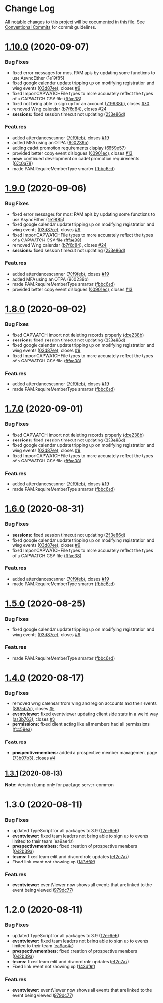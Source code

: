 # Change Log

All notable changes to this project will be documented in this file.
See [Conventional Commits](https://conventionalcommits.org) for commit guidelines.

# [1.10.0](http://github.com//cap-md089/capunit-com-v6/compare/server-common@1.4.0...server-common@1.10.0) (2020-09-07)


### Bug Fixes

* fixed error messages for most PAM apis by updating some functions to use AsyncEither ([1e19f85](http://github.com//cap-md089/capunit-com-v6/commit/1e19f852ff73ad2cd0a45feed1df15a228b3a1bb))
* fixed google calendar update tripping up on modifying registration and wing events ([03d87ee](http://github.com//cap-md089/capunit-com-v6/commit/03d87ee8113bf748869e66ce2ddf76a324695913)), closes [#9](http://github.com//cap-md089/capunit-com-v6/issues/9)
* fixed ImportCAPWATCHFile types to more accurately reflect the types of a CAPWATCH CSV file ([fffae38](http://github.com//cap-md089/capunit-com-v6/commit/fffae38d6ba729c7592b1567242e4ea97cfe185e))
* fixed not being able to sign up for an account ([7f9938b](http://github.com//cap-md089/capunit-com-v6/commit/7f9938be4aa41802f1c9ae9dddf613a1e727c1e6)), closes [#30](http://github.com//cap-md089/capunit-com-v6/issues/30)
* removed Wing calendar ([b7f6d84](http://github.com//cap-md089/capunit-com-v6/commit/b7f6d84f1a9f203297111d9d2386ee5569434894)), closes [#24](http://github.com//cap-md089/capunit-com-v6/issues/24)
* **sessions:** fixed session timeout not updating ([253e86d](http://github.com//cap-md089/capunit-com-v6/commit/253e86d07422be45b9fb03a286ed067cece28eac))


### Features

* added attendancescanner ([70f9feb](http://github.com//cap-md089/capunit-com-v6/commit/70f9feba454f823fb9d33a43e404eafa18fe64ab)), closes [#19](http://github.com//cap-md089/capunit-com-v6/issues/19)
* added MFA using an OTPA ([900239b](http://github.com//cap-md089/capunit-com-v6/commit/900239b673598e22194bd0cb0edbdfef6a3d4cfa))
* adding cadet promotion requirements display ([6659e57](http://github.com//cap-md089/capunit-com-v6/commit/6659e571bcf938370ffb0954c053d24f907d24f4))
* provided better copy event dialogues ([00901ec](http://github.com//cap-md089/capunit-com-v6/commit/00901ec4028c18a5d3cabc990439d493f322b14e)), closes [#13](http://github.com//cap-md089/capunit-com-v6/issues/13)
* **new:** continued development on cadet promotion requirements ([67c0a78](http://github.com//cap-md089/capunit-com-v6/commit/67c0a7891e6fca07454c48a0a182054dd45e87e8))
* made PAM.RequireMemberType smarter ([fbbc6ed](http://github.com//cap-md089/capunit-com-v6/commit/fbbc6eda975457e8fcee52c33d227c31e6ce5c7b))





# [1.9.0](http://github.com//cap-md089/capunit-com-v6/compare/server-common@1.4.0...server-common@1.9.0) (2020-09-06)


### Bug Fixes

* fixed error messages for most PAM apis by updating some functions to use AsyncEither ([1e19f85](http://github.com//cap-md089/capunit-com-v6/commit/1e19f852ff73ad2cd0a45feed1df15a228b3a1bb))
* fixed google calendar update tripping up on modifying registration and wing events ([03d87ee](http://github.com//cap-md089/capunit-com-v6/commit/03d87ee8113bf748869e66ce2ddf76a324695913)), closes [#9](http://github.com//cap-md089/capunit-com-v6/issues/9)
* fixed ImportCAPWATCHFile types to more accurately reflect the types of a CAPWATCH CSV file ([fffae38](http://github.com//cap-md089/capunit-com-v6/commit/fffae38d6ba729c7592b1567242e4ea97cfe185e))
* removed Wing calendar ([b7f6d84](http://github.com//cap-md089/capunit-com-v6/commit/b7f6d84f1a9f203297111d9d2386ee5569434894)), closes [#24](http://github.com//cap-md089/capunit-com-v6/issues/24)
* **sessions:** fixed session timeout not updating ([253e86d](http://github.com//cap-md089/capunit-com-v6/commit/253e86d07422be45b9fb03a286ed067cece28eac))


### Features

* added attendancescanner ([70f9feb](http://github.com//cap-md089/capunit-com-v6/commit/70f9feba454f823fb9d33a43e404eafa18fe64ab)), closes [#19](http://github.com//cap-md089/capunit-com-v6/issues/19)
* added MFA using an OTPA ([900239b](http://github.com//cap-md089/capunit-com-v6/commit/900239b673598e22194bd0cb0edbdfef6a3d4cfa))
* made PAM.RequireMemberType smarter ([fbbc6ed](http://github.com//cap-md089/capunit-com-v6/commit/fbbc6eda975457e8fcee52c33d227c31e6ce5c7b))
* provided better copy event dialogues ([00901ec](http://github.com//cap-md089/capunit-com-v6/commit/00901ec4028c18a5d3cabc990439d493f322b14e)), closes [#13](http://github.com//cap-md089/capunit-com-v6/issues/13)





# [1.8.0](http://github.com//cap-md089/capunit-com-v6/compare/server-common@1.4.0...server-common@1.8.0) (2020-09-02)


### Bug Fixes

* fixed CAPWATCH import not deleting records properly ([dce238b](http://github.com//cap-md089/capunit-com-v6/commit/dce238b0f92959a372e15551fbf66dc1e5c30374))
* **sessions:** fixed session timeout not updating ([253e86d](http://github.com//cap-md089/capunit-com-v6/commit/253e86d07422be45b9fb03a286ed067cece28eac))
* fixed google calendar update tripping up on modifying registration and wing events ([03d87ee](http://github.com//cap-md089/capunit-com-v6/commit/03d87ee8113bf748869e66ce2ddf76a324695913)), closes [#9](http://github.com//cap-md089/capunit-com-v6/issues/9)
* fixed ImportCAPWATCHFile types to more accurately reflect the types of a CAPWATCH CSV file ([fffae38](http://github.com//cap-md089/capunit-com-v6/commit/fffae38d6ba729c7592b1567242e4ea97cfe185e))


### Features

* added attendancescanner ([70f9feb](http://github.com//cap-md089/capunit-com-v6/commit/70f9feba454f823fb9d33a43e404eafa18fe64ab)), closes [#19](http://github.com//cap-md089/capunit-com-v6/issues/19)
* made PAM.RequireMemberType smarter ([fbbc6ed](http://github.com//cap-md089/capunit-com-v6/commit/fbbc6eda975457e8fcee52c33d227c31e6ce5c7b))





# [1.7.0](http://github.com//cap-md089/capunit-com-v6/compare/server-common@1.4.0...server-common@1.7.0) (2020-09-01)


### Bug Fixes

* fixed CAPWATCH import not deleting records properly ([dce238b](http://github.com//cap-md089/capunit-com-v6/commit/dce238b0f92959a372e15551fbf66dc1e5c30374))
* **sessions:** fixed session timeout not updating ([253e86d](http://github.com//cap-md089/capunit-com-v6/commit/253e86d07422be45b9fb03a286ed067cece28eac))
* fixed google calendar update tripping up on modifying registration and wing events ([03d87ee](http://github.com//cap-md089/capunit-com-v6/commit/03d87ee8113bf748869e66ce2ddf76a324695913)), closes [#9](http://github.com//cap-md089/capunit-com-v6/issues/9)
* fixed ImportCAPWATCHFile types to more accurately reflect the types of a CAPWATCH CSV file ([fffae38](http://github.com//cap-md089/capunit-com-v6/commit/fffae38d6ba729c7592b1567242e4ea97cfe185e))


### Features

* added attendancescanner ([70f9feb](http://github.com//cap-md089/capunit-com-v6/commit/70f9feba454f823fb9d33a43e404eafa18fe64ab)), closes [#19](http://github.com//cap-md089/capunit-com-v6/issues/19)
* made PAM.RequireMemberType smarter ([fbbc6ed](http://github.com//cap-md089/capunit-com-v6/commit/fbbc6eda975457e8fcee52c33d227c31e6ce5c7b))





# [1.6.0](http://github.com//cap-md089/capunit-com-v6/compare/server-common@1.4.0...server-common@1.6.0) (2020-08-31)


### Bug Fixes

* **sessions:** fixed session timeout not updating ([253e86d](http://github.com//cap-md089/capunit-com-v6/commit/253e86d07422be45b9fb03a286ed067cece28eac))
* fixed google calendar update tripping up on modifying registration and wing events ([03d87ee](http://github.com//cap-md089/capunit-com-v6/commit/03d87ee8113bf748869e66ce2ddf76a324695913)), closes [#9](http://github.com//cap-md089/capunit-com-v6/issues/9)
* fixed ImportCAPWATCHFile types to more accurately reflect the types of a CAPWATCH CSV file ([fffae38](http://github.com//cap-md089/capunit-com-v6/commit/fffae38d6ba729c7592b1567242e4ea97cfe185e))


### Features

* added attendancescanner ([70f9feb](http://github.com//cap-md089/capunit-com-v6/commit/70f9feba454f823fb9d33a43e404eafa18fe64ab)), closes [#19](http://github.com//cap-md089/capunit-com-v6/issues/19)
* made PAM.RequireMemberType smarter ([fbbc6ed](http://github.com//cap-md089/capunit-com-v6/commit/fbbc6eda975457e8fcee52c33d227c31e6ce5c7b))





# [1.5.0](http://github.com//cap-md089/capunit-com-v6/compare/server-common@1.4.0...server-common@1.5.0) (2020-08-25)


### Bug Fixes

* fixed google calendar update tripping up on modifying registration and wing events ([03d87ee](http://github.com//cap-md089/capunit-com-v6/commit/03d87ee8113bf748869e66ce2ddf76a324695913)), closes [#9](http://github.com//cap-md089/capunit-com-v6/issues/9)


### Features

* made PAM.RequireMemberType smarter ([fbbc6ed](http://github.com//cap-md089/capunit-com-v6/commit/fbbc6eda975457e8fcee52c33d227c31e6ce5c7b))





# [1.4.0](http://github.com//cap-md089/capunit-com-v6/compare/server-common@1.3.0...server-common@1.4.0) (2020-08-17)


### Bug Fixes

* removed wing calendar from wing and region accounts and their events ([8975b7c](http://github.com//cap-md089/capunit-com-v6/commit/8975b7c69efa955f87433244cef7f6460bdc6ae1)), closes [#6](http://github.com//cap-md089/capunit-com-v6/issues/6)
* **eventviewer:** fixed eventviewer updating client side state in a weird way ([aa3b763](http://github.com//cap-md089/capunit-com-v6/commit/aa3b7632b49eb0b65d5bf2481a61c688bd8cbb6b)), closes [#3](http://github.com//cap-md089/capunit-com-v6/issues/3)
* **permissions:** fixed client acting like all members had all permissions ([fcc59ea](http://github.com//cap-md089/capunit-com-v6/commit/fcc59ea127eb7cec3e0973b7f7797f6e6080483f))


### Features

* **prospectivemembers:** added a prospective member management page ([73b07b3](http://github.com//cap-md089/capunit-com-v6/commit/73b07b3b9077ba52e82849a97463225c4a68154d)), closes [#4](http://github.com//cap-md089/capunit-com-v6/issues/4)





## [1.3.1](http://github.com//cap-md089/capunit-com-v6/compare/server-common@1.3.0...server-common@1.3.1) (2020-08-13)

**Note:** Version bump only for package server-common





# 1.3.0 (2020-08-11)


### Bug Fixes

* updated TypeScript for all packages to 3.9 ([12ee6e6](http://github.com//cap-md089/capunit-com-v6/commit/12ee6e67d9669d73d849791cf22637357dd4ae30))
* **eventviewer:** fixed team leaders not being able to sign up to events limited to their team ([ea9ae4a](http://github.com//cap-md089/capunit-com-v6/commit/ea9ae4a520e386f010b1e620a706c1762052c7c4))
* **prospectivemembers:** fixed creation of prospective members ([042b39a](http://github.com//cap-md089/capunit-com-v6/commit/042b39af12ad8022ec391c0e8562a83d5211f53b))
* **teams:** fixed team edit and discord role updates ([ef2c7a7](http://github.com//cap-md089/capunit-com-v6/commit/ef2c7a78ddb3d9b8155218eb9540fbdd820e240c))
* Fixed link event not showing up ([143df6f](http://github.com//cap-md089/capunit-com-v6/commit/143df6f6daaf7975fff3e58c68c888a226d8b31a))


### Features

* **eventviewer:** eventViewer now shows all events that are linked to the event being viewed ([979dc77](http://github.com//cap-md089/capunit-com-v6/commit/979dc771ed2b4ce4c652536ea589c0c1de64d3ac))





# 1.2.0 (2020-08-11)


### Bug Fixes

* updated TypeScript for all packages to 3.9 ([12ee6e6](http://github.com//cap-md089/capunit-com-v6/commit/12ee6e67d9669d73d849791cf22637357dd4ae30))
* **eventviewer:** fixed team leaders not being able to sign up to events limited to their team ([ea9ae4a](http://github.com//cap-md089/capunit-com-v6/commit/ea9ae4a520e386f010b1e620a706c1762052c7c4))
* **prospectivemembers:** fixed creation of prospective members ([042b39a](http://github.com//cap-md089/capunit-com-v6/commit/042b39af12ad8022ec391c0e8562a83d5211f53b))
* **teams:** fixed team edit and discord role updates ([ef2c7a7](http://github.com//cap-md089/capunit-com-v6/commit/ef2c7a78ddb3d9b8155218eb9540fbdd820e240c))
* Fixed link event not showing up ([143df6f](http://github.com//cap-md089/capunit-com-v6/commit/143df6f6daaf7975fff3e58c68c888a226d8b31a))


### Features

* **eventviewer:** eventViewer now shows all events that are linked to the event being viewed ([979dc77](http://github.com//cap-md089/capunit-com-v6/commit/979dc771ed2b4ce4c652536ea589c0c1de64d3ac))
